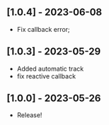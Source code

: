 ## [1.0.4] - 2023-06-08

* Fix callback error;

## [1.0.3] - 2023-05-29

* Added automatic track
* fix reactive callback

## [1.0.0] - 2023-05-26
* Release!

